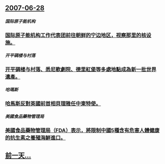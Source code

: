 ## [2007-06-28](/zh/news/2007/06/28/index.md)

##### 国际原子能机构
### [国际原子能机构工作代表团前往朝鲜的宁边地区，视察那里的核设施。](/zh/news/2007/06/28/国际原子能机构工作代表团前往朝鲜的宁边地区-视察那里的核设施.md)
##### 开平碉楼与村落
### [开平碉楼与村落、悉尼歌劇院、德里紅堡等多處地點成為新一批世界遺產。](/zh/news/2007/06/28/开平碉楼与村落-悉尼歌劇院-德里紅堡等多處地點成為新一批世界遺產.md)
##### 哈瑪斯
### [哈馬斯反對英國前首相貝理雅任中東特使。](/zh/news/2007/06/28/哈馬斯反對英國前首相貝理雅任中東特使.md)
##### 美國食品藥物管理局
### [美國食品藥物管理局（FDA）表示，將限制中國5種含有危害人體健康的抗生素之養殖海鮮進口。](/zh/news/2007/06/28/美國食品藥物管理局-FDA-表示-將限制中國5種含有危害人體健康的抗生素之養殖海鮮進口.md)
## [前一天...](/zh/news/2007/06/27/index.md)

